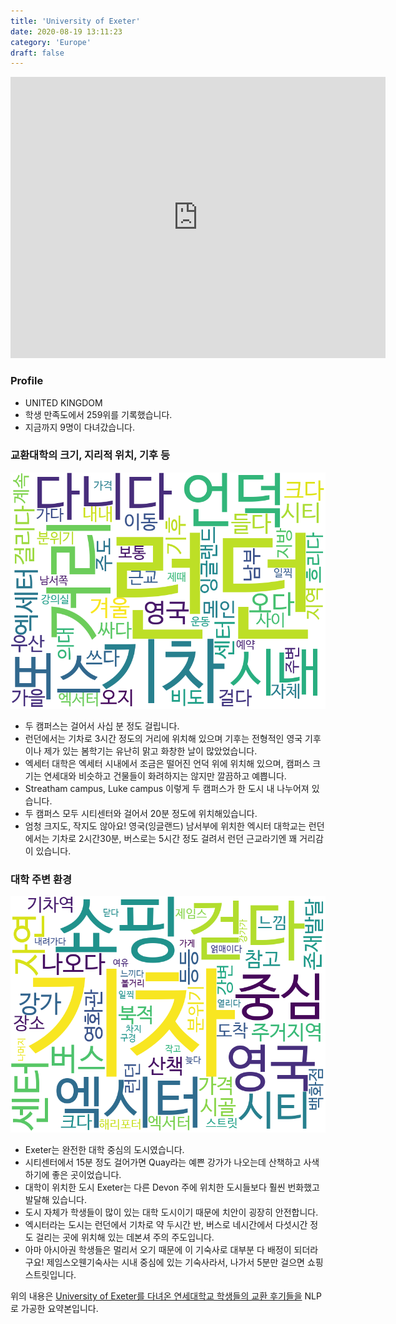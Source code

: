 ```yaml
---
title: 'University of Exeter'
date: 2020-08-19 13:11:23
category: 'Europe'
draft: false
---
```


<iframe
width="600"
height="450"
frameborder="0" style="border:0"
src="https://www.google.com/maps/embed/v1/place?key=AIzaSyC9e1AME-pVmWC4hBpFdu5S4dKzyepa3HQ&q=University+of+Exeter&center=50.7371369,-3.5351475&zoom=14" allowfullscreen>
</iframe>

### Profile

* UNITED KINGDOM
* 학생 만족도에서 259위를 기록했습니다.
* 지금까지 9명이 다녀갔습니다. 

### 교환대학의 크기, 지리적 위치, 기후 등

![gen_info-WordCloud](../univ_wordclouds_okt/gen_info/GB000040_gen_info_okt.png)

* 두 캠퍼스는 걸어서 사십 분 정도 걸립니다.
* 런던에서는 기차로 3시간 정도의 거리에 위치해 있으며 기후는 전형적인 영국 기후이나 제가 있는 봄학기는 유난히 맑고 화창한 날이 많았었습니다.
* 엑세터 대학은 엑세터 시내에서 조금은 떨어진 언덕 위에 위치해 있으며, 캠퍼스 크기는 연세대와 비슷하고 건물들이 화려하지는 않지만 깔끔하고 예쁩니다.
* Streatham campus, Luke campus 이렇게 두 캠퍼스가 한 도시 내 나누어져 있습니다.
* 두 캠퍼스 모두 시티센터와 걸어서 20분 정도에 위치해있습니다.
* 엄청 크지도, 작지도 않아요! 영국(잉글랜드) 남서부에 위치한 엑시터 대학교는 런던에서는 기차로 2시간30분, 버스로는 5시간 정도 걸려서 런던 근교라기엔 꽤 거리감이 있습니다.


### 대학 주변 환경

![env_info-WordCloud](../univ_wordclouds_okt/env_info/GB000040_env_info_okt.png)

* Exeter는 완전한 대학 중심의 도시였습니다.
* 시티센터에서 15분 정도 걸어가면 Quay라는 예쁜 강가가 나오는데 산책하고 사색하기에 좋은 곳이었습니다.
* 대학이 위치한 도시 Exeter는 다른 Devon 주에 위치한 도시들보다 훨씬 번화했고 발달해 있습니다.
* 도시 자체가 학생들이 많이 있는 대학 도시이기 때문에 치안이 굉장히 안전합니다.
* 엑시터라는 도시는 런던에서 기차로 약 두시간 반, 버스로 네시간에서 다섯시간 정도 걸리는 곳에 위치해 있는 데본셔 주의 주도입니다.
* 아마 아시아권 학생들은 멀리서 오기 때문에 이 기숙사로 대부분 다 배정이 되더라구요! 제임스오웬기숙사는 시내 중심에 있는 기숙사라서, 나가서 5분만 걸으면 쇼핑스트릿입니다.


위의 내용은 [University of Exeter를 다녀온 연세대학교 학생들의 교환 후기들을](http://oia.yonsei.ac.kr/partner/expReport.asp?ucode=GB000040&bgbn=A) NLP로 가공한 요약본입니다. 
